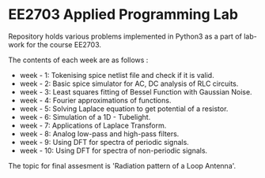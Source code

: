 # EE2703 Applied Programming Lab 
Repository holds various problems implemented in Python3 as a part of lab-work for the course EE2703. 

The contents of each week are as follows : 
- week -  1: Tokenising spice netlist file and check if it is valid. 
- week -  2: Basic spice simulator for AC, DC analysis of RLC circuits. 
- week -  3: Least squares fitting of Bessel Function with Gaussian Noise. 
- week -  4: Fourier approximations of functions. 
- week -  5: Solving Laplace equation to get potential of a resistor. 
- week -  6: Simulation of a 1D - Tubelight. 
- week -  7: Applications of Laplace Transform. 
- week -  8: Analog low-pass and high-pass filters.
- week -  9: Using DFT for spectra of periodic signals.  
- week - 10: Using DFT for spectra of non-periodic signals. 

The topic for final assesment is 'Radiation pattern of a Loop Antenna'. 
